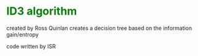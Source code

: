 # <span style="color:green">ID3 algorithm</span>

created by Ross Quinlan
creates a decision tree based on the information gain/entropy

code written by ISR
